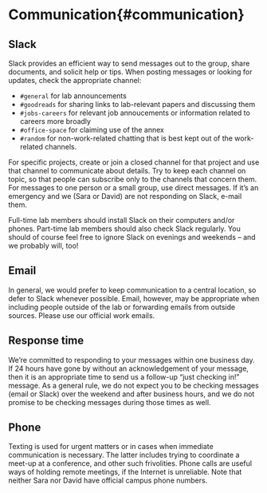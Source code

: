 # Communication{#communication}


## Slack

Slack provides an efficient way to send messages out to the group, share documents, and solicit help or tips. When posting messages or looking for updates, check the appropriate channel: 

- `#general` for lab announcements
- `#goodreads` for sharing links to lab-relevant papers and discussing them
- `#jobs-careers` for relevant job annoucements or information related to careers more broadly
- `#office-space` for claiming use of the annex
- `#random` for non-work-related chatting that is best kept out of the work-related channels.

For specific projects, create or join a closed channel for that project and use that channel to communicate about details. Try to keep each channel on topic, so that people can subscribe only to the channels that concern them. For messages to one person or a small group, use direct messages. If it’s an emergency and we (Sara or David) are not responding on Slack, e-mail them.

Full-time lab members should install Slack on their computers and/or phones. Part-time lab members should also check Slack regularly. You should of course feel free to ignore Slack on evenings and weekends – and we probably will, too!

## Email

In general, we would prefer to keep communication to a central location, so defer to Slack whenever possible. Email, however, may be appropriate when including people outside of the lab or forwarding emails from outside sources.  Please use our official work emails. 

## Response time

We’re committed to responding to your messages within one business day. If 24 hours have gone by without an acknowledgement of your message, then it is an appropriate time to send us a follow-up “just checking in!” message. As a general rule, we do not expect you to be checking messages (email or Slack) over the weekend and after business hours, and we do not promise to be checking messages during those times as well.

## Phone

Texting is used for urgent matters or in cases when immediate communication is necessary. The latter includes trying to coordinate a meet-up at a conference, and other such frivolities. Phone calls are useful ways of holding remote meetings, if the Internet is unreliable. Note that neither Sara nor David have official campus phone numbers.
